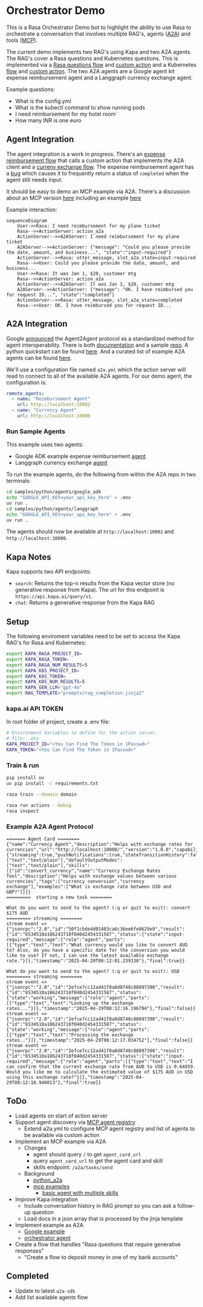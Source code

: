 # Orchestrator Demo

This is a Rasa Orchestrator Demo bot to highlight the ability to use Rasa to orchestrate a conversation that involves multiple RAG's, agents ([A2A](https://developers.googleblog.com/en/a2a-a-new-era-of-agent-interoperability/)) and tools ([MCP](https://www.anthropic.com/news/model-context-protocol)).

The current demo implements two RAG's using Kapa and two A2A agents. The RAG's cover a Rasa questions and Kubernetes questions. This is implemented via a [Rasa questions flow](./data/flows/rasa.yml) and [custom action](./actions/rasa_rag.py) and a Kubernetes [flow](./data/flows/kubernetes.yml) and [custom action](./actions/kubernetes_rag.py). The two A2A agents are a Google agent kit expense reimbursement agent and a Langgraph currency exchange agent.

Example questions:

- What is the config.yml
- What is the kubectl command to show running pods
- I need reimbursement for my hotel room`
- How many INR is one euro

## Agent Integration

The agent integration is a work in progress. There's an [expense reimbursement flow](./data/flows/reimbursement.yml) that calls a custom action that implements the A2A client and a [curreny exchange flow](./data/flows/currency_exchange.yml). The expense reimbursement agent has a [bug](https://github.com/google/A2A/issues/332) which causes it to frequently return a status of `completed` when the agent still needs input.

It should be easy to demo an MCP example via A2A. There's a discussion about an MCP version [here](https://github.com/google/A2A/issues/281) including an example [here](https://github.com/djsamseng/blpapi-a2a/blob/main/src/blpapi_a2a/blp_a2a_agent.py)

Example interaction:

```mermaid
sequenceDiagram
    User->>Rasa: I need reimbursement for my plane ticket
    Rasa-->>ActionServer: action_a2a
    ActionServer-->>A2AServer: I need reimbursement for my plane ticket
    A2AServer-->>ActionServer: {"message": "Could you please provide the date, amount, and business...", "state":"input-required"}
    ActionServer-->>Rasa: utter_message, slot_a2a_state=input-required
    Rasa-->>User: Could you please provide the date, amount, and business...
    User->>Rasa: It was Jan 1, $20, customer mtg
    Rasa-->>ActionServer: action_a2a
    ActionServer-->>A2AServer: It was Jan 1, $20, customer mtg
    A2AServer-->>ActionServer: {"message": "OK. I have reimbursed you for request ID...", "state":"completed"}
    ActionServer-->>Rasa: utter_message, slot_a2a_state=completed
    Rasa-->>User: OK. I have reimbursed you for request ID...
```

## A2A Integration

Google [announced](https://developers.googleblog.com/en/a2a-a-new-era-of-agent-interoperability/) the Agent2Agent protocol as a standardized method for agent interoperability. There is both [documentation](https://google.github.io/A2A/#/documentation) and a sample [repo](https://github.com/google/A2A). A python quickstart can be found [here](https://google.github.io/A2A/#/tutorials/python/1_introduction). And a curated list of example A2A agents can be found [here](https://github.com/pab1it0/awesome-a2a).

We'll use a configuration file named `a2a.yml` which the action server will read to connect to all of the available A2A agents. For our demo agent, the configuration is:

```yml
remote_agents:
  - name: "Reimbursement Agent"
    url: http://localhost:10002
  - name: "Currency Agent"
    url: http://localhost:10000
```

### Run Sample Agents

This example uses two agents:

- Google ADK example expense reimbursement [agent](https://github.com/google/A2A/blob/main/samples/python/agents/google_adk/README.md)
- Langgraph currency exchange [agent](https://github.com/google/A2A/blob/main/samples/python/agents/langgraph/README.md)

To run the example agents, do the following from within the A2A repo in two terminals:

```sh
cd samples/python/agents/google_adk
echo "GOOGLE_API_KEY=your_api_key_here" > .env
uv run .
cd samples/python/agents/langgraph
echo "GOOGLE_API_KEY=your_api_key_here" > .env
uv run .
```

The agents should now be available at `http://localhost:10002` and `http://localhost:10000`.

## Kapa Notes

Kapa supports two API endpoints:

- `search`: Returns the top-n results from the Kapa vector store (no generative response from Kapa). The url for this endpoint is `https://api.kapa.ai/query/v1`.
- `chat`: Returns a generative response from the Kapa RAG

## Setup

The following enviroment variables need to be set to access the Kapa RAG's for Rasa and Kubernetes:

```sh
export KAPA_RASA_PROJECT_ID=
export KAPA_RASA_TOKEN=
export KAPA_RASA_NUM_RESULTS=5
export KAPA_K8S_PROJECT_ID=
export KAPA_K8S_TOKEN=
export KAPA_K8S_NUM_RESULTS=5
export KAPA_GEN_LLM="gpt-4o"
export RAG_TEMPLATE="prompts/rag_completion.jinja2"
```

### kapa.ai API TOKEN

In root folder of project, create a .env file:

```sh
# Environment Variables to define for the action server.
# file: .env
KAPA_PROJECT_ID="<You Can Find The Token in 1Passwd>"
KAPA_TOKEN="<You Can Find The Token in 1Passwd>"
```

### Train & run

```sh
pip install uv
uv pip install -r requirements.txt

rasa train --domain domain

rasa run actions --debug
rasa inspect
```

### Example A2A Agent Protocol

```log
======= Agent Card ========
{"name":"Currency Agent","description":"Helps with exchange rates for currencies","url":"http://localhost:10000/","version":"1.0.0","capabilities":{"streaming":true,"pushNotifications":true,"stateTransitionHistory":false},"defaultInputModes":["text","text/plain"],"defaultOutputModes":["text","text/plain"],"skills":[{"id":"convert_currency","name":"Currency Exchange Rates Tool","description":"Helps with exchange values between various currencies","tags":["currency conversion","currency exchange"],"examples":["What is exchange rate between USD and GBP?"]}]}
=========  starting a new task ======== 

What do you want to send to the agent? (:q or quit to exit): convert $175 AUD
========= streaming ======== 
stream event => {"jsonrpc":"2.0","id":"50f1cbde4d01483ca6c36ee6fe8629e9","result":{"id":"6534510a186243718f040d2454331587","status":{"state":"input-required","message":{"role":"agent","parts":[{"type":"text","text":"What currency would you like to convert AUD to? Also, do you have a specific date for the conversion you would like to use? If not, I can use the latest available exchange rate."}]},"timestamp":"2025-04-29T08:12:01.239330"},"final":true}}

What do you want to send to the agent? (:q or quit to exit): USD
========= streaming ======== 
stream event => {"jsonrpc":"2.0","id":"2efce7cc12ad41f8a8d8748c88897398","result":{"id":"6534510a186243718f040d2454331587","status":{"state":"working","message":{"role":"agent","parts":[{"type":"text","text":"Looking up the exchange rates..."}]},"timestamp":"2025-04-29T08:12:16.196794"},"final":false}}
stream event => {"jsonrpc":"2.0","id":"2efce7cc12ad41f8a8d8748c88897398","result":{"id":"6534510a186243718f040d2454331587","status":{"state":"working","message":{"role":"agent","parts":[{"type":"text","text":"Processing the exchange rates.."}]},"timestamp":"2025-04-29T08:12:17.034752"},"final":false}}
stream event => {"jsonrpc":"2.0","id":"2efce7cc12ad41f8a8d8748c88897398","result":{"id":"6534510a186243718f040d2454331587","status":{"state":"input-required","message":{"role":"agent","parts":[{"type":"text","text":"I can confirm that the current exchange rate from AUD to USD is 0.64059. Would you like me to calculate the estimated value of $175 AUD in USD using this exchange rate?"}]},"timestamp":"2025-04-29T08:12:18.940013"},"final":true}}
```

## ToDo

- Load agents on start of action server
- Support agent discovery via [MCP agent registry](https://github.com/google-a2a/a2a-samples/tree/main/samples%2Fpython%2Fagents%2Fa2a_mcp)
  - Extend a2a.yml to configure MCP agent registry and list of agents to be available via custom action
- Implement an MCP example via A2A
  - Changes
    - agent should query `/` to get `agent_card_url`
    - query `agent_card_url` to get the agent card and skill
    - skills endpoint: `/a2a/tasks/send`
  - Background
    - [python_a2a](https://github.com/themanojdesai/python-a2a)
    - [mcp examples](https://github.com/themanojdesai/python-a2a/tree/a7a15505ff7745513ebd20a8d13da7f0db68fed5/examples/mcp)
      - [basic agent with multiple skills](https://github.com/themanojdesai/python-a2a/blob/a7a15505ff7745513ebd20a8d13da7f0db68fed5/examples/mcp/mcp_agent.py)
- Improve Kapa integration
  - Include conversation history in RAG prompt so you can ask a follow-up question
  - Load docs in a json array that is processed by the jinja template
- Implement example as A2A
  - [Google example](https://github.com/google/A2A/blob/main/samples/python/agents/google_adk/README.md)
  - [orchestrator agent](https://github.com/google/A2A/blob/main/samples/python/hosts/multiagent/host_agent.py)
- Create a flow that handles "Rasa questions that require generative responses"
  - "Create a flow to deposit money in one of my bank accounts"

## Completed

- Update to latest `a2a-sdk`
- Add list available agents flow
